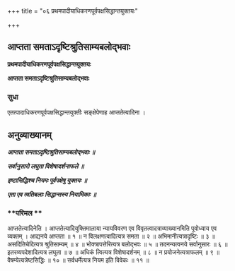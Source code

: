 +++
title = "०६ प्रथमपादीयाधिकरणपूर्वपक्षसिद्धान्तयुक्तयः"

+++


## आप्तता समताऽदृष्टिश्रुतिसाम्यबलोद्भवाः

**प्रथमपादीयाधिकरणपूर्वपक्षसिद्धान्तयुक्तयः**

**आप्तता समताऽदृष्टिश्रुतिसाम्यबलोद्भवाः**

### **सुधा**

एतत्पादाधिकरणपूर्वपक्षसिद्धान्तयुक्तीः सङ्क्षेपेणाह आप्ततेत्यादिना ।

## **अनुव्याख्यानम्**

***आप्तता समताऽदृष्टिश्रुतिसाम्यबलोद्भवाः ॥***

***सर्वानुसारो लघुता विशेषादर्शनाफले ॥***

***इष्टासिद्धिश्च नियमः पूर्वपक्षेषु युक्तयः ॥***

***एता एव त्वतिबलाः सिद्धान्तस्य नियामिकाः ॥***

### **परिमल **

आप्ततेत्यादिनेति । आप्ततेत्यादियुक्तिमालाया न्यायविवरण एव विवृतत्वादत्राव्याख्यानमिति पूवोध्याय एव व्यक्तम् । आद्यनये आप्तता ॥ १ ॥ न विलक्षणत्वादित्यत्र समता ॥ २ ॥ अभिमानीत्यत्रादृष्टिः ॥ ३ ॥ असदितिचेदित्यत्र श्रुतिसाम्यम् ॥ ४ ॥ भोक्त्रापत्तेरित्यत्र बलोद्भवः ॥ ५ ॥ तदनन्यत्वनये सर्वानुसारः ॥ ६ ॥ इतरव्यपदेशादित्यत्र लघुता ॥ ७ ॥ अधिकं त्वित्यत्र विशेषादर्शनम् ॥ ८ ॥ न प्रयोजनेत्यत्राफलम् ॥ ९ ॥ वैषम्येत्यत्रेष्टसिद्धिः ॥ १० ॥ सर्वधर्मेत्यत्र नियम इति विवेकः ॥ ११ ॥

